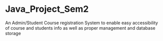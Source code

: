 # Java_Project_Sem2
An Admin/Student Course registration System to enable easy accessibility of course and students info as well as proper management and database storage 
